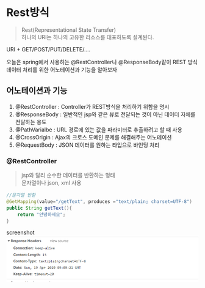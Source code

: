 # Rest방식
   
> Rest(Representational State Transfer)   
하나의 URI는 하나의 고유한 리소스를 대표하도록 설계된다.
   
URI + GET/POST/PUT/DELETE/....   
   
오늘은 spring에서 사용하는 @RestController나 @ResponseBody같이 REST 방식 데이터 처리를 위한 어노테이션과 기능을 알아보자   

## 어노테이션과 기능   
1. @RestController : Controller가 REST방식을 처리하기 위함을 명시   
2. @ResponseBody : 일반적인 jsp와 같은 뷰로 전달되는 것이 아닌 데이터 자체를 전달하는 용도   
3. @PathVarialbe : URL 경로에 있는 값을 파라미터로 추출하려고 할 때 사용   
4. @CrossOrigin : Ajax의 크로스 도메인 문제를 해결해주는 어노테이션   
5. @RequestBody : JSON 데이터를 원하는 타입으로 바인딩 처리   
   
### @RestController
>   jsp와 달리 순수한 데이터를 반환하는 형태   
문자열이나 json, xml 사용
   
```java
//문자열 반환
@GetMapping(value="/getText", produces ="text/plain; charset=UTF-8")
public String getText(){
	return "안녕하세요";
}

```
screenshot   
![screenshot1](./img/rest-img1.png)